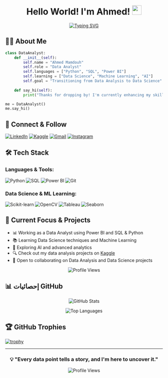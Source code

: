 <div align="center">
  
# Hello World! I'm Ahmed! <img src="https://raw.githubusercontent.com/MartinHeinz/MartinHeinz/master/wave.gif" width="30px" height="30px">

[![Typing SVG](https://readme-typing-svg.demolab.com?font=Fira+Code&pause=1000&color=2D9ECF&center=true&vCenter=true&random=false&width=600&lines=Data+Analyst;Aspiring+Data+Scientist;Always+learning+new+things)](https://git.io/typing-svg)

</div>

## 👨‍💻 About Me

```python
class DataAnalyst:
    def __init__(self):
        self.name = "Ahmed Mamdouh"
        self.role = "Data Analyst"
        self.languages = ["Python", "SQL", "Power BI"]
        self.learning = ["Data Science", "Machine Learning", "AI"]
        self.goal = "Transitioning from Data Analysis to Data Science"
    
    def say_hi(self):
        print("Thanks for dropping by! I'm currently enhancing my skills in Data Science while working as a Data Analyst.")

me = DataAnalyst()
me.say_hi()
```

## 🔗 Connect & Follow 
[![LinkedIn](https://img.shields.io/badge/LinkedIn-0077B5?style=for-the-badge&logo=linkedin&logoColor=white)](https://www.linkedin.com/in/ahmedm1007/)
[![Kaggle](https://img.shields.io/badge/Kaggle-20BEFF?style=for-the-badge&logo=kaggle&logoColor=white)](https://www.kaggle.com/ahmedm22)
[![Gmail](https://img.shields.io/badge/Gmail-D14836?style=for-the-badge&logo=gmail&logoColor=white)](mailto:am0063168@gmail.com)
[![Instagram](https://img.shields.io/badge/Instagram-E4405F?style=for-the-badge&logo=instagram&logoColor=white)](https://www.instagram.com/ahmedmamdouh1007/)



## 🛠️ Tech Stack

### Languages & Tools:
![Python](https://img.shields.io/badge/Python-3776AB?style=for-the-badge&logo=python&logoColor=white)
![SQL](https://img.shields.io/badge/SQL-4479A1?style=for-the-badge&logo=mysql&logoColor=white)
![Power BI](https://img.shields.io/badge/Power_BI-F2C811?style=for-the-badge&logo=powerbi&logoColor=black)
![Git](https://img.shields.io/badge/Git-F05032?style=for-the-badge&logo=git&logoColor=white)

### Data Science & ML Learning:
![Scikit-learn](https://img.shields.io/badge/scikit_learn-F7931E?style=for-the-badge&logo=scikit-learn&logoColor=white)
![OpenCV](https://img.shields.io/badge/OpenCV-27338e?style=for-the-badge&logo=OpenCV&logoColor=white)
![Tableau](https://img.shields.io/badge/Tableau-E97627?style=for-the-badge&logo=Tableau&logoColor=white)
![Seaborn](https://img.shields.io/badge/Seaborn-7DB0BC?style=for-the-badge&logo=python&logoColor=white)


## 🎯 Current Focus & Projects

- 📊 Working as a Data Analyst using Power BI and SQL & Python
- 📚 Learning Data Science techniques and Machine Learning
- 🤖 Exploring AI and advanced analytics
- 🔍 Check out my data analysis projects on [Kaggle](https://www.kaggle.com/ahmedm22)
- 🤝 Open to collaborating on Data Analysis and Data Science projects

<div align="center">
  
![Profile Views](https://komarev.com/ghpvc/?username=ahmedmamdouh1007&color=blueviolet&style=for-the-badge)

</div>


## 📊 إحصائيات GitHub 

<div align="center">
  
![GitHub Stats](https://github-readme-stats.vercel.app/api?username=ahmedmamdouh1007&show_icons=true&theme=tokyonight&hide_border=true)

![Top Languages](https://github-readme-stats.vercel.app/api/top-langs/?username=ahmedmamdouh1007&layout=compact&theme=tokyonight&hide_border=true)

</div>

## 🏆 GitHub Trophies
[![trophy](https://github-profile-trophy.vercel.app/?username=ahmedmamdouh1007&theme=tokyonight&column=4&no-frame=true&no-bg=true)](https://github.com/ryo-ma/github-profile-trophy)

---

<div align="center">
  
### 💡 "Every data point tells a story, and I'm here to uncover it."

![Profile Views](https://komarev.com/ghpvc/?username=ahmedmamdouh1007&color=brightgreen&style=flat-square)

</div>

